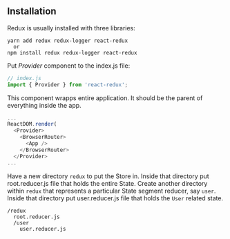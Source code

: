 ## Installation

Redux is usually installed with three libraries:
```
yarn add redux redux-logger react-redux
  or
npm install redux redux-logger react-redux
```
Put *Provider* component to the index.js file:
```javascript
// index.js
import { Provider } from 'react-redux';
```
This component wrapps entire application. It should be the parent of everything inside the app.
```javascript
...
ReactDOM.render(
  <Provider>
    <BrowserRouter>
      <App />
    </BrowserRouter>
  </Provider>
...
```
Have a new directory `redux` to put the Store in. Inside that directory put root.reducer.js file that
holds the entire State. Create another directory within `redux` that represents a particular State segment 
reducer, say `user`. Inside that directory put user.reducer.js file that holds the `User` related state.
```
/redux
  root.reducer.js
  /user
    user.reducer.js
```
